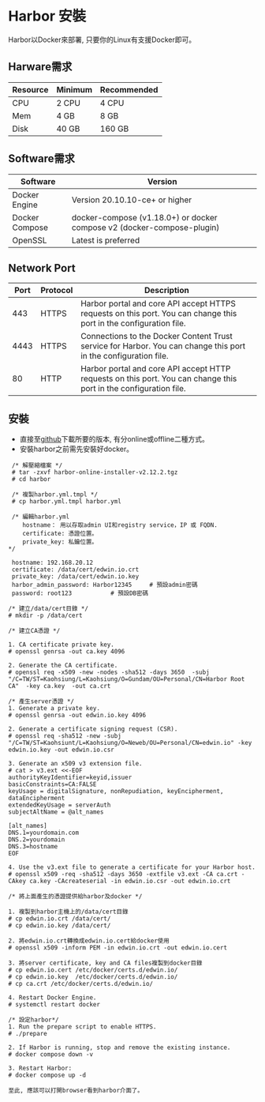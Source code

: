 # Harbor 安裝
Harbor以Docker來部署, 只要你的Linux有支援Docker即可。

## Harware需求

|Resource|Minimum|Recommended|
|--------|-------|-----------|
|CPU     |2 CPU  |4 CPU      |
|Mem     |4 GB   |8 GB       |
|Disk    |40 GB  |160 GB     |

## Software需求

|Software      |Version                       |
|--------------|------------------------------|
|Docker Engine |Version 20.10.10-ce+ or higher|
|Docker Compose|docker-compose (v1.18.0+) or docker compose v2 (docker-compose-plugin)|
|OpenSSL       |Latest is preferred           |

## Network Port

|Port|Protocol|Description|
|----|--------|-----------|
|443 |HTTPS   |Harbor portal and core API accept HTTPS requests on this port. You can change this port in the configuration file.|
|4443|HTTPS   |Connections to the Docker Content Trust service for Harbor. You can change this port in the configuration file.|
|80  |HTTP    |Harbor portal and core API accept HTTP requests on this port. You can change this port in the configuration file.|

## 安裝

*  直接至[github](https://github.com/goharbor/harbor/releases?page=1)下載所要的版本, 有分online或offline二種方式。
*  安裝harbor之前需先安裝好docker。
```shell
 /* 解壓縮檔案 */
 # tar -zxvf harbor-online-installer-v2.12.2.tgz 
 # cd harbor

 /* 複製harbor.yml.tmpl */
 # cp harbor.yml.tmpl harbor.yml

 /* 編輯harbor.yml 
    hostname： 用以存取admin UI和registry service，IP 或 FQDN.
    certificate: 憑證位置。
    private_key: 私鑰位置。           
*/

 hostname: 192.168.20.12
 certificate: /data/cert/edwin.io.crt
 private_key: /data/cert/edwin.io.key 
 harbor_admin_password: Harbor12345     # 預設admin密碼
 password: root123           # 預設DB密碼   

/* 建立/data/cert目錄 */
# mkdir -p /data/cert

/* 建立CA憑證 */

1. CA certificate private key.
# openssl genrsa -out ca.key 4096

2. Generate the CA certificate.
# openssl req -x509 -new -nodes -sha512 -days 3650  -subj "/C=TW/ST=Kaohsiung/L=Kaohsiung/O=Gundam/OU=Personal/CN=Harbor Root CA"  -key ca.key  -out ca.crt

/* 產生server憑證 */
1. Generate a private key.
# openssl genrsa -out edwin.io.key 4096

2. Generate a certificate signing request (CSR).
# openssl req -sha512 -new -subj "/C=TW/ST=Kaohsiunt/L=Kaohsiung/O=Neweb/OU=Personal/CN=edwin.io" -key edwin.io.key -out edwin.io.csr

3. Generate an x509 v3 extension file.
# cat > v3.ext <<-EOF
authorityKeyIdentifier=keyid,issuer
basicConstraints=CA:FALSE
keyUsage = digitalSignature, nonRepudiation, keyEncipherment, dataEncipherment
extendedKeyUsage = serverAuth
subjectAltName = @alt_names

[alt_names]
DNS.1=yourdomain.com
DNS.2=yourdomain
DNS.3=hostname
EOF

4. Use the v3.ext file to generate a certificate for your Harbor host.
# openssl x509 -req -sha512 -days 3650 -extfile v3.ext -CA ca.crt -CAkey ca.key -CAcreateserial -in edwin.io.csr -out edwin.io.crt

/* 將上面產生的憑證提供給harbor及docker */

1. 複製到harbor主機上的/data/cert目錄
# cp edwin.io.crt /data/cert/
# cp edwin.io.key /data/cert/

2. 將edwin.io.crt轉換成edwin.io.cert給docker使用
# openssl x509 -inform PEM -in edwin.io.crt -out edwin.io.cert

3. 將server certificate, key and CA files複製到docker目錄
# cp edwin.io.cert /etc/docker/certs.d/edwin.io/
# cp edwin.io.key  /etc/docker/certs.d/edwin.io/
# cp ca.crt /etc/docker/certs.d/edwin.io/

4. Restart Docker Engine.
# systemctl restart docker

/* 設定harbor*/
1. Run the prepare script to enable HTTPS.
# ./prepare

2. If Harbor is running, stop and remove the existing instance.
# docker compose down -v

3. Restart Harbor:
# docker compose up -d

至此, 應該可以打開browser看到harbor介面了。
```

